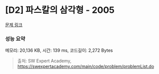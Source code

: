 # [D2] 파스칼의 삼각형 - 2005 

[문제 링크](https://swexpertacademy.com/main/code/problem/problemDetail.do?contestProbId=AV5P0-h6Ak4DFAUq) 

### 성능 요약

메모리: 20,136 KB, 시간: 139 ms, 코드길이: 2,272 Bytes



> 출처: SW Expert Academy, https://swexpertacademy.com/main/code/problem/problemList.do